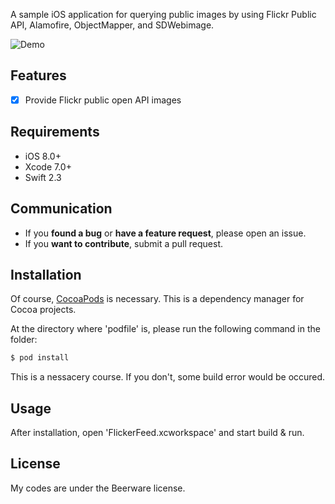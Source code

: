 A sample iOS application for querying public images by using Flickr Public API, Alamofire, ObjectMapper, and SDWebimage.

![Demo](https://github.com/yangjehpark/iOS-Swift-Flicker-Feed/blob/master/iOS-Swift-Flicker-Feed.gif)

## Features

- [x] Provide Flickr public open API images

## Requirements

- iOS 8.0+
- Xcode 7.0+
- Swift 2.3

## Communication

- If you **found a bug** or **have a feature request**, please open an issue.
- If you **want to contribute**, submit a pull request.

## Installation

Of course, [CocoaPods](http://cocoapods.org) is necessary. This is a dependency manager for Cocoa projects.

At the directory where 'podfile' is, please run the following command in the folder:

```bash
$ pod install
```

This is a nessacery course. If you don't, some build error would be occured. 

## Usage

After installation, open 'FlickerFeed.xcworkspace' and start build & run.

## License

My codes are under the Beerware license. 